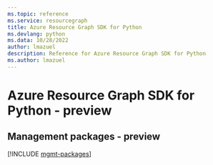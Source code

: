 ```yaml
---
ms.topic: reference
ms.service: resourcegraph
title: Azure Resource Graph SDK for Python
ms.devlang: python
ms.data: 10/28/2022
author: lmazuel
description: Reference for Azure Resource Graph SDK for Python
ms.author: lmazuel
---
```

# Azure Resource Graph SDK for Python - preview

## Management packages - preview
[!INCLUDE [mgmt-packages](resource-graph-mgmt-index.md)]